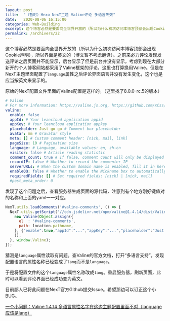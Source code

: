 ```yaml
---
layout: post
title:  "（暂时）Hexo NexT主题 Valine评论 多语言失效"
date:   2020-08-06 16:15:00
categories: Web-Building
excerpt: 这个博客必然是要面向全世界开放的（所以为什么初次访问本博客顶部会出现Cookie声明），所以界面是英文的（博文暂不考虑翻译）。之前来必力评论发现发送评论之后页面并不能显示，后台显示了但是前台并没有显示。考虑到现在大部分新开的个人博客网站都采用了Valine框架的评论，这里也打算换用Valine。但是在NexT主题里面配置了```language```属性之后评论界面语言并没有发生变化，这个也是应当按英文来显示的。
permalink: /archivers/22
---
```


这个博客必然是要面向全世界开放的（所以为什么初次访问本博客顶部会出现Cookie声明），所以界面是英文的（博文暂不考虑翻译）。之前来必力评论发现发送评论之后页面并不能显示，后台显示了但是前台并没有显示。考虑到现在大部分新开的个人博客网站都采用了Valine框架的评论，这里也打算换用Valine。但是在NexT主题里面配置了```language```属性之后评论界面语言并没有发生变化，这个也是应当按英文来显示的。

原始的NexT配置文件里面的Valine配置是这样的。（这里找了8.0.0-rc.5的版本）

```yaml
# Valine
# For more information: https://valine.js.org, https://github.com/xCss/Valine
valine:
  enable: false
  appId: # Your leancloud application appid
  appKey: # Your leancloud application appkey
  placeholder: Just go go # Comment box placeholder
  avatar: mm # Gravatar style
  meta: [] # Custom comment header: [nick, mail, link]
  pageSize: 10 # Pagination size
  language: # Language, available values: en, zh-cn
  visitor: false # Article reading statistic
  comment_count: true # If false, comment count will only be displayed in post page, not in home page
  recordIP: false # Whether to record the commenter IP
  serverURLs: # When the custom domain name is enabled, fill it in here (it will be detected automatically by default, no need to fill in)
  enableQQ: false # Whether to enable the Nickname box to automatically get QQ Nickname and QQ Avatar
  requiredFields: [] # Set required fields: [nick] | [nick, mail]
  #post_meta_order: 0
```

发现了这个问题之后，查看服务器生成页面的源代码，注意到有个地方刚好键值对的名称和上面的yaml一一对应。

```js
NexT.utils.loadComments('#valine-comments', () => {
  NexT.utils.getScript('//cdn.jsdelivr.net/npm/valine@1.4.14/dist/Valine.min.js', () => {
    new Valine(Object.assign({
      el  : '#valine-comments',
      path: location.pathname,
    }, {"enable":true,"appId":"...","appKey":"...","placeholder":"Just go go","avatar":"mm","meta":["nick","mail","link"],"pageSize":10,"language":"en","visitor":false,"comment_count":true,"recordIP":false,"serverURLs":null}
    ));
  }, window.Valine);
});
```

猜测是```language```属性读取有问题。查Valine的官方文档，打开“多语言支持”，发现配置语言的属性名称已经变成了```lang```而不是```language```。

于是将配置文件的这个```language```属性名称改成```lang```。重启服务器，刷新页面，此时可以看到评论界面已经成功变为英文。

目前鄙人已将此问题在NexT官方Github提交Issue。希望那边可以订正这个小BUG。

[一个小问题：Valine 1.4.14 多语言属性名字在这边主题配置里面不对（language应该是lang）](https://github.com/next-theme/hexo-theme-next/issues/83)